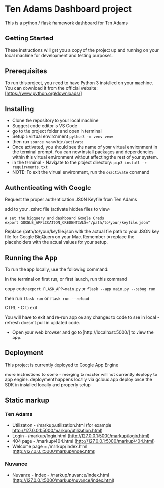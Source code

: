 # Ten Adams Dashboard project

This is a python / flask framework dashboard for Ten Adams

## Getting Started

These instructions will get you a copy of the project up and running on your local machine for development and testing purposes.

## Prerequisites

To run this project, you need to have Python 3 installed on your machine. You can download it from the official website: [https://www.python.org/downloads/]

## Installing

* Clone the repository to your local machine
* Suggest code editor is VS Code
* go to the project folder and open in terminal
* Setup a virtual environment
`python3 -m venv venv`
* then run
`source venv/bin/activate`
* Once activated, you should see the name of your virtual environment in the terminal prompt. You can now install packages and dependencies within this virtual environment without affecting the rest of your system.
* in the terminal - Navigate to the project directory:
`pip3 install -r requirements.txt`
* NOTE: To exit the virtual environment, run the `deactivate` command

## Authenticating with Google

Request the proper authentication JSON Keyfile from Ten Adams

add to your .zshrc file (activate hidden files to view)

```text
# set the bigquery and dashboard Google Creds 
export GOOGLE_APPLICATION_CREDENTIALS="/path/to/your/keyfile.json"
```

Replace /path/to/your/keyfile.json with the actual file path to your JSON key file for Google BigQuery on your Mac. Remember to replace the placeholders with the actual values for your setup.

## Running the App

To run the app locally, use the following command:

In the terminal on first run, or first launch, run this command

copy code
`export FLASK_APP=main.py` or `flask --app main.py --debug run`

then run
`flask run` or `flask run --reload`

CTRL - C to exit

You will have to exit and re-run app on any changes to code to see in local - refresh doesn't pull in updated code.

* Open your web browser and go to [http://localhost:5000/] to view the app.

## Deployment

This project is currently deployed to Google App Engine

more instructions to come - merging to master will not currently deplopy to app engine. deployment happens locally via gcloud app deploy once the SDK in installed locally and properly setup

## Static markup

### Ten Adams

* Utilization - /markup/utilization.html (for example <http://127.0.0.1:5000/markup/utilization.html>)
* Login - /markup/login.html (<http://127.0.0.1:5000/markup/login.html>)
* 404 page - /markup/404.html  (<http://127.0.0.1:5000/markup/404.html>)
* Welcome page = /markup/index.html (<http://127.0.0.1:5000/markup/index.html>)

### Nuvance

* Nuvance - Index - /markup/nuvance/index.html (<http://127.0.0.1:5000/markup/nuvance/index.html>)
